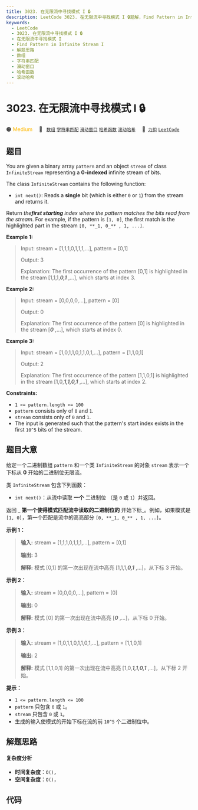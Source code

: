 ```yaml
---
title: 3023. 在无限流中寻找模式 I 🔒
description: LeetCode 3023. 在无限流中寻找模式 I 🔒题解，Find Pattern in Infinite Stream I，包含解题思路、复杂度分析以及完整的 JavaScript 代码实现。
keywords:
  - LeetCode
  - 3023. 在无限流中寻找模式 I 🔒
  - 在无限流中寻找模式 I
  - Find Pattern in Infinite Stream I
  - 解题思路
  - 数组
  - 字符串匹配
  - 滑动窗口
  - 哈希函数
  - 滚动哈希
---
```


# 3023. 在无限流中寻找模式 I 🔒

🟠 <font color=#ffb800>Medium</font>&emsp; 🔖&ensp; [`数组`](/tag/array.md) [`字符串匹配`](/tag/string-matching.md) [`滑动窗口`](/tag/sliding-window.md) [`哈希函数`](/tag/hash-function.md) [`滚动哈希`](/tag/rolling-hash.md)&emsp; 🔗&ensp;[`力扣`](https://leetcode.cn/problems/find-pattern-in-infinite-stream-i) [`LeetCode`](https://leetcode.com/problems/find-pattern-in-infinite-stream-i)

## 题目

You are given a binary array `pattern` and an object `stream` of class
`InfiniteStream` representing a **0-indexed** infinite stream of bits.

The class `InfiniteStream` contains the following function:

  * `int next()`: Reads a **single** bit (which is either `0` or `1`) from the stream and returns it.

Return _the**first starting** index where the pattern matches the bits read
from the stream_. For example, if the pattern is `[1, 0]`, the first match is
the highlighted part in the stream `[0, **_1, 0_** , 1, ...]`.



**Example 1:**

> Input: stream = [1,1,1,0,1,1,1,...], pattern = [0,1]
> 
> Output: 3
> 
> Explanation: The first occurrence of the pattern [0,1] is highlighted in the stream [1,1,1,**_0,1_** ,...], which starts at index 3.

**Example 2:**

> Input: stream = [0,0,0,0,...], pattern = [0]
> 
> Output: 0
> 
> Explanation: The first occurrence of the pattern [0] is highlighted in the stream [**_0_** ,...], which starts at index 0.

**Example 3:**

> Input: stream = [1,0,1,1,0,1,1,0,1,...], pattern = [1,1,0,1]
> 
> Output: 2
> 
> Explanation: The first occurrence of the pattern [1,1,0,1] is highlighted in the stream [1,0,**_1,1,0,1_** ,...], which starts at index 2.

**Constraints:**

  * `1 <= pattern.length <= 100`
  * `pattern` consists only of `0` and `1`.
  * `stream` consists only of `0` and `1`.
  * The input is generated such that the pattern's start index exists in the first `10^5` bits of the stream.


## 题目大意

给定一个二进制数组 `pattern` 和一个类 `InfiniteStream` 的对象 `stream` 表示一个下标从 **0**
开始的二进制位无限流。

类 `InfiniteStream` 包含下列函数：

  * `int next()`：从流中读取 **一个**  二进制位 （是 `0` 或 `1`）并返回。

返回 _ **第一个使得模式匹配流中读取的二进制位的** 开始下标_。例如，如果模式是 `[1, 0]`，第一个匹配是流中的高亮部分 `[0, **_1,
0_** , 1, ...]`。



**示例 1：**

> 
> 
> 
> 
> 
> **输入:** stream = [1,1,1,0,1,1,1,...], pattern = [0,1]
> 
> **输出:** 3
> 
> **解释:** 模式 [0,1] 的第一次出现在流中高亮 [1,1,1,**_0,1_** ,...]，从下标 3 开始。
> 
> 

**示例 2：**

> 
> 
> 
> 
> 
> **输入:** stream = [0,0,0,0,...], pattern = [0]
> 
> **输出:** 0
> 
> **解释:** 模式 [0] 的第一次出现在流中高亮 [**_0_** ,...]，从下标 0 开始。
> 
> 

**示例 3：**

> 
> 
> 
> 
> 
> **输入:** stream = [1,0,1,1,0,1,1,0,1,...], pattern = [1,1,0,1]
> 
> **输出:** 2
> 
> **解释:** 模式 [1,1,0,1] 的第一次出现在流中高亮 [1,0,**_1,1,0,1_** ,...]，从下标 2 开始。
> 
> 



**提示：**

  * `1 <= pattern.length <= 100`
  * `pattern` 只包含 `0` 或 `1`。
  * `stream` 只包含 `0` 或 `1`。
  * 生成的输入使模式的开始下标在流的前 `10^5` 个二进制位中。


## 解题思路

#### 复杂度分析

- **时间复杂度**：`O()`，
- **空间复杂度**：`O()`，

## 代码

```javascript

```